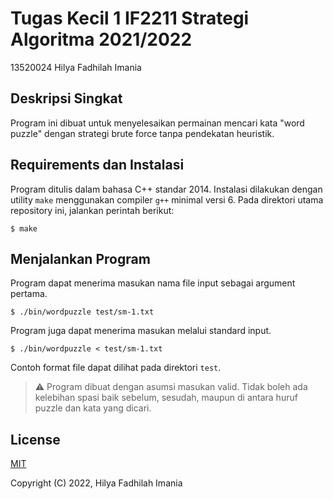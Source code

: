 # Tugas Kecil 1 IF2211 Strategi Algoritma 2021/2022

13520024 Hilya Fadhilah Imania

## Deskripsi Singkat

Program ini dibuat untuk menyelesaikan permainan mencari kata "word puzzle"
dengan strategi brute force tanpa pendekatan heuristik.

## Requirements dan Instalasi

Program ditulis dalam bahasa C++ standar 2014.
Instalasi dilakukan dengan utility `make` menggunakan compiler `g++` minimal versi 6.
Pada direktori utama repository ini, jalankan perintah berikut:

```
$ make
```

## Menjalankan Program

Program dapat menerima masukan nama file input sebagai argument pertama.

```
$ ./bin/wordpuzzle test/sm-1.txt
```

Program juga dapat menerima masukan melalui standard input.

```
$ ./bin/wordpuzzle < test/sm-1.txt
```

Contoh format file dapat dilihat pada direktori `test`.

> ⚠ Program dibuat dengan asumsi masukan valid.
> Tidak boleh ada kelebihan spasi baik sebelum, sesudah,
> maupun di antara huruf puzzle dan kata yang dicari.

## License

[MIT](https://opensource.org/licenses/MIT)

Copyright (C) 2022, Hilya Fadhilah Imania
